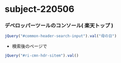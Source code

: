 # subject-220506

### デベロッパーツールのコンソール( 楽天トップ )
```js
jQuery("#common-header-search-input").val("母の日")
```
- 検索後のページで
```js
jQuery("#ri-cmn-hdr-sitem").val()
```


